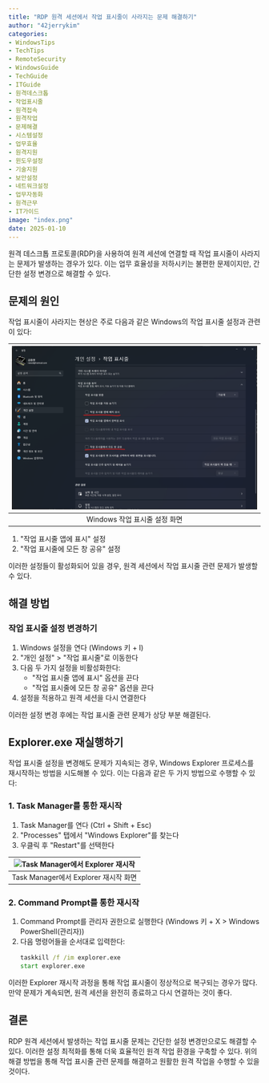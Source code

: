```yaml
---
title: "RDP 원격 세션에서 작업 표시줄이 사라지는 문제 해결하기"
author: "42jerrykim"
categories:
- WindowsTips
- TechTips
- RemoteSecurity
- WindowsGuide
- TechGuide
- ITGuide
- 원격데스크톱
- 작업표시줄
- 원격접속
- 원격작업
- 문제해결
- 시스템설정
- 업무효율
- 원격지원
- 윈도우설정
- 기술지원
- 보안설정
- 네트워크설정
- 업무자동화
- 원격근무
- IT가이드
image: "index.png"
date: 2025-01-10
---
```


원격 데스크톱 프로토콜(RDP)을 사용하여 원격 세션에 연결할 때 작업 표시줄이 사라지는 문제가 발생하는 경우가 있다. 이는 업무 효율성을 저하시키는 불편한 문제이지만, 간단한 설정 변경으로 해결할 수 있다.

## 문제의 원인

작업 표시줄이 사라지는 현상은 주로 다음과 같은 Windows의 작업 표시줄 설정과 관련이 있다:

|![작업 표시줄 설정 화면](Screenshot-2025-01-10-152606.png)|
|:---:|
|Windows 작업 표시줄 설정 화면|

1. "작업 표시줄 앱에 표시" 설정
2. "작업 표시줄에 모든 창 공유" 설정

이러한 설정들이 활성화되어 있을 경우, 원격 세션에서 작업 표시줄 관련 문제가 발생할 수 있다.

## 해결 방법

### 작업 표시줄 설정 변경하기

1. Windows 설정을 연다 (Windows 키 + I)
2. "개인 설정" > "작업 표시줄"로 이동한다
3. 다음 두 가지 설정을 비활성화한다:
   - "작업 표시줄 앱에 표시" 옵션을 끈다
   - "작업 표시줄에 모든 창 공유" 옵션을 끈다
4. 설정을 적용하고 원격 세션을 다시 연결한다

이러한 설정 변경 후에는 작업 표시줄 관련 문제가 상당 부분 해결된다.

## Explorer.exe 재실행하기

작업 표시줄 설정을 변경해도 문제가 지속되는 경우, Windows Explorer 프로세스를 재시작하는 방법을 시도해볼 수 있다. 이는 다음과 같은 두 가지 방법으로 수행할 수 있다:

### 1. Task Manager를 통한 재시작

1. Task Manager를 연다 (Ctrl + Shift + Esc)
2. "Processes" 탭에서 "Windows Explorer"를 찾는다
3. 우클릭 후 "Restart"를 선택한다

|![Task Manager에서 Explorer 재시작](Screenshot-2025-01-10-152607.png)|
|:---:|
|Task Manager에서 Explorer 재시작 화면|

### 2. Command Prompt를 통한 재시작

1. Command Prompt를 관리자 권한으로 실행한다 (Windows 키 + X > Windows PowerShell(관리자))
2. 다음 명령어들을 순서대로 입력한다:
   ```cmd
   taskkill /f /im explorer.exe
   start explorer.exe
   ```

이러한 Explorer 재시작 과정을 통해 작업 표시줄이 정상적으로 복구되는 경우가 많다. 만약 문제가 계속되면, 원격 세션을 완전히 종료하고 다시 연결하는 것이 좋다.

## 결론

RDP 원격 세션에서 발생하는 작업 표시줄 문제는 간단한 설정 변경만으로도 해결할 수 있다. 이러한 설정 최적화를 통해 더욱 효율적인 원격 작업 환경을 구축할 수 있다. 위의 해결 방법을 통해 작업 표시줄 관련 문제를 해결하고 원활한 원격 작업을 수행할 수 있을 것이다.
